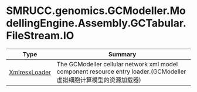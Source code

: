 ﻿
# SMRUCC.genomics.GCModeller.ModellingEngine.Assembly.GCTabular.FileStream.IO

|Type|Summary|
|----|-------|
|[XmlresxLoader](./XmlresxLoader.md)|The GCModeller cellular network xml model component resource entry loader.(GCModeller虚拟细胞计算模型的资源加载器)|

